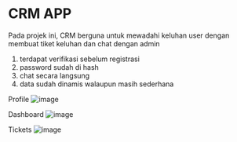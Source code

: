 # CRM APP

Pada projek ini, CRM berguna untuk mewadahi keluhan user dengan membuat tiket keluhan dan chat dengan admin

1. terdapat verifikasi sebelum registrasi
2. password sudah di hash
3. chat secara langsung
4. data sudah dinamis walaupun masih sederhana

Profile
![image](https://user-images.githubusercontent.com/89324014/169069773-b97b1426-3615-4d0e-973a-e161d97463f8.png)


Dashboard
![image](https://user-images.githubusercontent.com/89324014/169070247-e7c08a6e-edb1-4c2b-9c1e-d9833ec1cf67.png)


Tickets
![image](https://user-images.githubusercontent.com/89324014/169070357-16fce06d-ba11-4151-acd8-5aab27f111f1.png)

